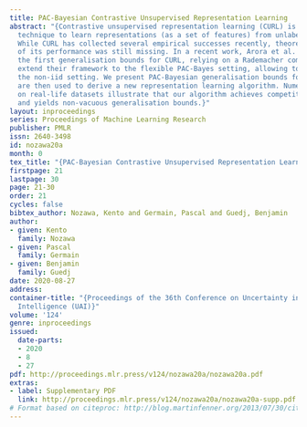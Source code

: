 ```yaml
---
title: PAC-Bayesian Contrastive Unsupervised Representation Learning
abstract: "{Contrastive unsupervised representation learning (CURL) is the state-of-the-art
  technique to learn representations (as a set of features) from unlabelled data.
  While CURL has collected several empirical successes recently, theoretical understanding
  of its performance was still missing. In a recent work, Arora et al. (2019) provide
  the first generalisation bounds for CURL, relying on a Rademacher complexity. We
  extend their framework to the flexible PAC-Bayes setting, allowing to deal with
  the non-iid setting. We present PAC-Bayesian generalisation bounds for CURL, which
  are then used to derive a new representation learning algorithm. Numerical experiments
  on real-life datasets illustrate that our algorithm achieves competitive accuracy,
  and yields non-vacuous generalisation bounds.}"
layout: inproceedings
series: Proceedings of Machine Learning Research
publisher: PMLR
issn: 2640-3498
id: nozawa20a
month: 0
tex_title: "{PAC-Bayesian Contrastive Unsupervised Representation Learning}"
firstpage: 21
lastpage: 30
page: 21-30
order: 21
cycles: false
bibtex_author: Nozawa, Kento and Germain, Pascal and Guedj, Benjamin
author:
- given: Kento
  family: Nozawa
- given: Pascal
  family: Germain
- given: Benjamin
  family: Guedj
date: 2020-08-27
address: 
container-title: "{Proceedings of the 36th Conference on Uncertainty in Artificial
  Intelligence (UAI)}"
volume: '124'
genre: inproceedings
issued:
  date-parts:
  - 2020
  - 8
  - 27
pdf: http://proceedings.mlr.press/v124/nozawa20a/nozawa20a.pdf
extras:
- label: Supplementary PDF
  link: http://proceedings.mlr.press/v124/nozawa20a/nozawa20a-supp.pdf
# Format based on citeproc: http://blog.martinfenner.org/2013/07/30/citeproc-yaml-for-bibliographies/
---
```

